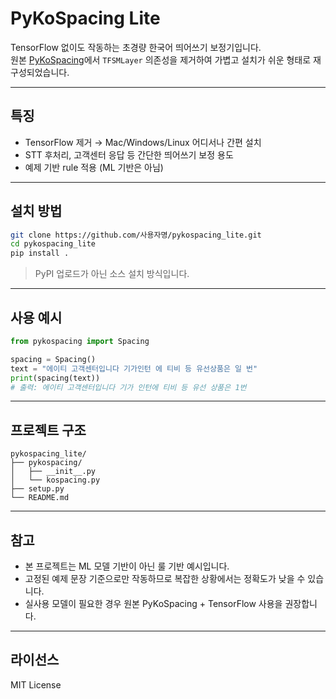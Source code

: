 # PyKoSpacing Lite

TensorFlow 없이도 작동하는 초경량 한국어 띄어쓰기 보정기입니다.  
원본 [PyKoSpacing](https://github.com/haven-jeon/PyKoSpacing)에서 `TFSMLayer` 의존성을 제거하여 가볍고 설치가 쉬운 형태로 재구성되었습니다.

---

## 특징

- TensorFlow 제거 → Mac/Windows/Linux 어디서나 간편 설치
- STT 후처리, 고객센터 응답 등 간단한 띄어쓰기 보정 용도
- 예제 기반 rule 적용 (ML 기반은 아님)

---

## 설치 방법

```bash
git clone https://github.com/사용자명/pykospacing_lite.git
cd pykospacing_lite
pip install .
```

> PyPI 업로드가 아닌 소스 설치 방식입니다.

---

## 사용 예시

```python
from pykospacing import Spacing

spacing = Spacing()
text = "에이티 고객센터입니다 기가인턴 에 티비 등 유선상품은 일 번"
print(spacing(text))
# 출력: 에이티 고객센터입니다 기가 인턴에 티비 등 유선 상품은 1번
```

---

## 프로젝트 구조

```
pykospacing_lite/
├── pykospacing/
│   ├── __init__.py
│   └── kospacing.py
├── setup.py
└── README.md
```

---

## 참고

- 본 프로젝트는 ML 모델 기반이 아닌 룰 기반 예시입니다.
- 고정된 예제 문장 기준으로만 작동하므로 복잡한 상황에서는 정확도가 낮을 수 있습니다.
- 실사용 모델이 필요한 경우 원본 PyKoSpacing + TensorFlow 사용을 권장합니다.

---

## 라이선스

MIT License
